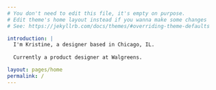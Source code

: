 ```yaml
---
# You don't need to edit this file, it's empty on purpose.
# Edit theme's home layout instead if you wanna make some changes
# See: https://jekyllrb.com/docs/themes/#overriding-theme-defaults

introduction: | 
  I'm Kristine, a designer based in Chicago, IL.
  
  Currently a product designer at Walgreens.

layout: pages/home
permalink: /
---
```

